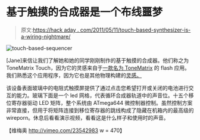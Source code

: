 # 基于触摸的合成器是一个布线噩梦

> 原文:[https://hack aday . com/2011/05/11/touch-based-synthesizer-is-a-wiring-nightmare/](https://hackaday.com/2011/05/11/touch-based-synthesizer-is-a-wiring-nightmare/)

![](../Images/1101f3dbc96004baf0da588902ec1a37.png "touch-based-sequencer")

[Jane]来信让我们了解她和她的同学刚刚制作的基于触摸的合成器。他们称之为 ToneMatrix Touch，因为它的灵感来自于[一款名为 ToneMatrix](http://lab.andre-michelle.com/tonematrix) 的 flash 应用。我们熟悉这个应用程序，因为它也是其他物理构建的[灵感。](http://hackaday.com/2010/06/30/physical-tone-matrix/)

该设备表面玻璃中的电阻式触摸屏提供了通过点击您希望打开或关闭的电池进行交互的能力。玻璃下面是一个 led 网格，代表循环合成器轨道中的声音位。十五个移位寄存器驱动 LED 矩阵，整个系统由 ATmega644 微控制器控制。虽然控制方案非常直接，但用于将矩阵连接到移位寄存器的跳线构成了隐藏在机箱内的最高级的 wireporn。休息后看看演示视频，看看这是什么样子和使用时的声音。

【维梅奥 http://vimeo.com/23542983 w = 470】